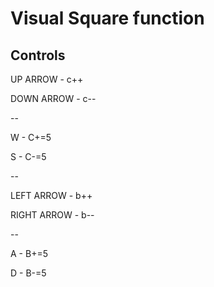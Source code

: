 # Visual Square function

## Controls

UP ARROW - c++

DOWN ARROW - c--

--

W - C+=5

S - C-=5

--

LEFT ARROW - b++

RIGHT ARROW - b--

--

A - B+=5

D - B-=5